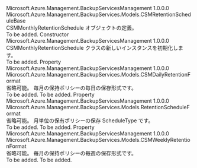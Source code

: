 <Type Name="CSMMonthlyRetentionSchedule" FullName="Microsoft.Azure.Management.BackupServices.Models.CSMMonthlyRetentionSchedule">
  <TypeSignature Language="C#" Value="public class CSMMonthlyRetentionSchedule : Microsoft.Azure.Management.BackupServices.Models.CSMRetentionScheduleBase" />
  <TypeSignature Language="ILAsm" Value=".class public auto ansi beforefieldinit CSMMonthlyRetentionSchedule extends Microsoft.Azure.Management.BackupServices.Models.CSMRetentionScheduleBase" />
  <TypeSignature Language="DocId" Value="T:Microsoft.Azure.Management.BackupServices.Models.CSMMonthlyRetentionSchedule" />
  <TypeSignature Language="VB.NET" Value="Public Class CSMMonthlyRetentionSchedule&#xA;Inherits CSMRetentionScheduleBase" />
  <TypeSignature Language="F#" Value="type CSMMonthlyRetentionSchedule = class&#xA;    inherit CSMRetentionScheduleBase" />
  <AssemblyInfo>
    <AssemblyName>Microsoft.Azure.Management.BackupServicesManagement</AssemblyName>
    <AssemblyVersion>1.0.0.0</AssemblyVersion>
  </AssemblyInfo>
  <Base>
    <BaseTypeName>Microsoft.Azure.Management.BackupServices.Models.CSMRetentionScheduleBase</BaseTypeName>
  </Base>
  <Interfaces />
  <Docs>
    <summary>
            CSMMonthlyRetentionSchedule オブジェクトの定義。
            </summary>
    <remarks>To be added.</remarks>
  </Docs>
  <Members>
    <Member MemberName=".ctor">
      <MemberSignature Language="C#" Value="public CSMMonthlyRetentionSchedule ();" />
      <MemberSignature Language="ILAsm" Value=".method public hidebysig specialname rtspecialname instance void .ctor() cil managed" />
      <MemberSignature Language="DocId" Value="M:Microsoft.Azure.Management.BackupServices.Models.CSMMonthlyRetentionSchedule.#ctor" />
      <MemberSignature Language="VB.NET" Value="Public Sub New ()" />
      <MemberType>Constructor</MemberType>
      <AssemblyInfo>
        <AssemblyName>Microsoft.Azure.Management.BackupServicesManagement</AssemblyName>
        <AssemblyVersion>1.0.0.0</AssemblyVersion>
      </AssemblyInfo>
      <Parameters />
      <Docs>
        <summary>
            CSMMonthlyRetentionSchedule クラスの新しいインスタンスを初期化します。
            </summary>
        <remarks>To be added.</remarks>
      </Docs>
    </Member>
    <Member MemberName="RetentionScheduleDaily">
      <MemberSignature Language="C#" Value="public Microsoft.Azure.Management.BackupServices.Models.CSMDailyRetentionFormat RetentionScheduleDaily { get; set; }" />
      <MemberSignature Language="ILAsm" Value=".property instance class Microsoft.Azure.Management.BackupServices.Models.CSMDailyRetentionFormat RetentionScheduleDaily" />
      <MemberSignature Language="DocId" Value="P:Microsoft.Azure.Management.BackupServices.Models.CSMMonthlyRetentionSchedule.RetentionScheduleDaily" />
      <MemberSignature Language="VB.NET" Value="Public Property RetentionScheduleDaily As CSMDailyRetentionFormat" />
      <MemberSignature Language="F#" Value="member this.RetentionScheduleDaily : Microsoft.Azure.Management.BackupServices.Models.CSMDailyRetentionFormat with get, set" Usage="Microsoft.Azure.Management.BackupServices.Models.CSMMonthlyRetentionSchedule.RetentionScheduleDaily" />
      <MemberType>Property</MemberType>
      <AssemblyInfo>
        <AssemblyName>Microsoft.Azure.Management.BackupServicesManagement</AssemblyName>
        <AssemblyVersion>1.0.0.0</AssemblyVersion>
      </AssemblyInfo>
      <ReturnValue>
        <ReturnType>Microsoft.Azure.Management.BackupServices.Models.CSMDailyRetentionFormat</ReturnType>
      </ReturnValue>
      <Docs>
        <summary>
            省略可能。 毎月の保持ポリシーの毎日の保存形式です。
            </summary>
        <value>To be added.</value>
        <remarks>To be added.</remarks>
      </Docs>
    </Member>
    <Member MemberName="RetentionScheduleType">
      <MemberSignature Language="C#" Value="public Microsoft.Azure.Management.BackupServices.Models.RetentionScheduleFormat RetentionScheduleType { get; set; }" />
      <MemberSignature Language="ILAsm" Value=".property instance valuetype Microsoft.Azure.Management.BackupServices.Models.RetentionScheduleFormat RetentionScheduleType" />
      <MemberSignature Language="DocId" Value="P:Microsoft.Azure.Management.BackupServices.Models.CSMMonthlyRetentionSchedule.RetentionScheduleType" />
      <MemberSignature Language="VB.NET" Value="Public Property RetentionScheduleType As RetentionScheduleFormat" />
      <MemberSignature Language="F#" Value="member this.RetentionScheduleType : Microsoft.Azure.Management.BackupServices.Models.RetentionScheduleFormat with get, set" Usage="Microsoft.Azure.Management.BackupServices.Models.CSMMonthlyRetentionSchedule.RetentionScheduleType" />
      <MemberType>Property</MemberType>
      <AssemblyInfo>
        <AssemblyName>Microsoft.Azure.Management.BackupServicesManagement</AssemblyName>
        <AssemblyVersion>1.0.0.0</AssemblyVersion>
      </AssemblyInfo>
      <ReturnValue>
        <ReturnType>Microsoft.Azure.Management.BackupServices.Models.RetentionScheduleFormat</ReturnType>
      </ReturnValue>
      <Docs>
        <summary>
            省略可能。 月単位の保有ポリシーの保存 ScheduleType です。
            </summary>
        <value>To be added.</value>
        <remarks>To be added.</remarks>
      </Docs>
    </Member>
    <Member MemberName="RetentionScheduleWeekly">
      <MemberSignature Language="C#" Value="public Microsoft.Azure.Management.BackupServices.Models.CSMWeeklyRetentionFormat RetentionScheduleWeekly { get; set; }" />
      <MemberSignature Language="ILAsm" Value=".property instance class Microsoft.Azure.Management.BackupServices.Models.CSMWeeklyRetentionFormat RetentionScheduleWeekly" />
      <MemberSignature Language="DocId" Value="P:Microsoft.Azure.Management.BackupServices.Models.CSMMonthlyRetentionSchedule.RetentionScheduleWeekly" />
      <MemberSignature Language="VB.NET" Value="Public Property RetentionScheduleWeekly As CSMWeeklyRetentionFormat" />
      <MemberSignature Language="F#" Value="member this.RetentionScheduleWeekly : Microsoft.Azure.Management.BackupServices.Models.CSMWeeklyRetentionFormat with get, set" Usage="Microsoft.Azure.Management.BackupServices.Models.CSMMonthlyRetentionSchedule.RetentionScheduleWeekly" />
      <MemberType>Property</MemberType>
      <AssemblyInfo>
        <AssemblyName>Microsoft.Azure.Management.BackupServicesManagement</AssemblyName>
        <AssemblyVersion>1.0.0.0</AssemblyVersion>
      </AssemblyInfo>
      <ReturnValue>
        <ReturnType>Microsoft.Azure.Management.BackupServices.Models.CSMWeeklyRetentionFormat</ReturnType>
      </ReturnValue>
      <Docs>
        <summary>
            省略可能。 毎月の保持ポリシーの毎週の保存形式です。
            </summary>
        <value>To be added.</value>
        <remarks>To be added.</remarks>
      </Docs>
    </Member>
  </Members>
</Type>